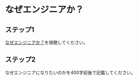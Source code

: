 # なぜエンジニアか？

## ステップ1

[なぜエンジニアか？](https://youtu.be/-aYlGr6W7iA)を視聴してください。

## ステップ2

なぜエンジニアになりたいのかを400字前後で記載してください。
